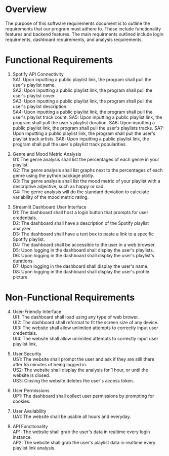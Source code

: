 # Overview
The purpose of this software requirements document is to outline the requirements that our program must adhere to. These include functionality features and backend features. The main requirments outlined include login requirments, dashboard requirements, and analysis requirements.    

# Functional Requirements
1. Spotify API Connectivity  
   SA1: Upon inputting a public playlist link, the program shall pull the user's playlist name.  
   SA2: Upon inputting a public playlist link, the program shall pull the user's playlist cover.  
   SA3: Upon inputting a public playlist link, the program shall pull the user's playlist description.  
   SA4: Upon inputting a public playlist link, the program shall pull the user's playlist track count. 
   SA5: Upon inputting a public playlist link, the program shall pull the user's playlist duration. 
   SA6: Upon inputting a public playlist link, the program shall pull the user's playlists tracks. 
   SA7: Upon inputting a public playlist link, the program shall pull the user's playlist track artists. 
   SA8: Upon inputting a public playlist link, the program shall pull the user's playlist track popularities.  

3. Genre and Mood Metric Analysis  
   G1: The genre analysis shall list the percentages of each genre in your playlist.  
   G2: The genre analysis shall list graphs next to the percentages of each genre using the python package plotly.  
   G3: The genre analysis shall list the mood metric of your playlist with a descriptive adjective, such as happy or sad.  
   G4: The genre analysis will do the standard deviation to calculate variability of the mood metric rating.  

4. Streamlit Dashboard User Interface  
   D1: The dashboard shall host a login button that prompts for user credentials.  
   D2: The dashboard shall have a description of the Spotify playlist analyzer.  
   D3: The dashboard shall have a text box to paste a link to a specific Spotify playlist.  
   D4: The dashboard shall be accessible to the user in a web browser.  
   D5: Upon logging in the dashboard shall display the user's playlists.  
   D6: Upon logging in the dashboard shall display the user's playlist's durations.  
   D7: Upon logging in the dashboard shall display the user's name.  
   D8: Upon logging in the dashboard shall display the user's profile picture.  

# Non-Functional Requirements
4. User-Friendly Interface   
   UI1: The dashboard shall load using any type of web brower.  
   UI2: The dashboard shall reformat to fit the screen size of any device.  
   UI3: The website shall allow unlimited attempts to correctly input user credentials.  
   UI4: The website shall allow unlimited attempts to correctly input user playlist link.  

5. User Security  
   US1: The website shall prompt the user and ask if they are still there after 55 minutes of being logged in.  
   US2: The website shall display the analysis for 1 hour, or until the website is closed.  
   US3: Closing the website deletes the user's access token.  
   
7. User Permissions  
   UP1: The dashboard shall collect user permissions by prompting for cookies.  

8. User Availability  
   UA1: The website shall be usable all hours and everyday.  

9. API Functionality  
   AP1: The website shall grab the user's data in realtime every login instance.  
   AP2: The website shall grab the user's playlist data in realtime every playlist link analysis.  
